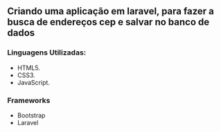 ## Criando uma aplicação em laravel, para fazer a busca de endereços cep e salvar no banco de dados

### Linguagens Utilizadas:

* HTML5.
* CSS3.
* JavaScript.

### Frameworks

* Bootstrap
* Laravel
